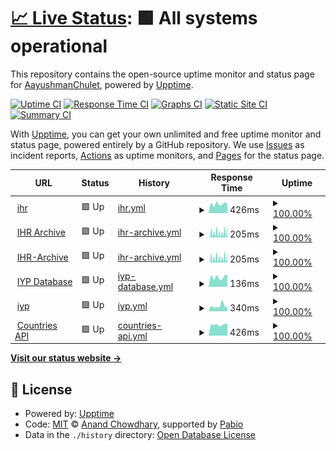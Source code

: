 # [📈 Live Status](https://AayushmanChulet.github.io/upptime): <!--live status--> **🟩 All systems operational**

This repository contains the open-source uptime monitor and status page for [AayushmanChulet](https://AayushmanChulet.github.io/upptime), powered by [Upptime](https://github.com/upptime/upptime).

[![Uptime CI](https://github.com/AayushmanChulet/upptime/workflows/Uptime%20CI/badge.svg)](https://github.com/AayushmanChulet/upptime/actions?query=workflow%3A%22Uptime+CI%22)
[![Response Time CI](https://github.com/AayushmanChulet/upptime/workflows/Response%20Time%20CI/badge.svg)](https://github.com/AayushmanChulet/upptime/actions?query=workflow%3A%22Response+Time+CI%22)
[![Graphs CI](https://github.com/AayushmanChulet/upptime/workflows/Graphs%20CI/badge.svg)](https://github.com/AayushmanChulet/upptime/actions?query=workflow%3A%22Graphs+CI%22)
[![Static Site CI](https://github.com/AayushmanChulet/upptime/workflows/Static%20Site%20CI/badge.svg)](https://github.com/AayushmanChulet/upptime/actions?query=workflow%3A%22Static+Site+CI%22)
[![Summary CI](https://github.com/AayushmanChulet/upptime/workflows/Summary%20CI/badge.svg)](https://github.com/AayushmanChulet/upptime/actions?query=workflow%3A%22Summary+CI%22)

With [Upptime](https://upptime.js.org), you can get your own unlimited and free uptime monitor and status page, powered entirely by a GitHub repository. We use [Issues](https://github.com/AayushmanChulet/upptime/issues) as incident reports, [Actions](https://github.com/AayushmanChulet/upptime/actions) as uptime monitors, and [Pages](https://AayushmanChulet.github.io/upptime) for the status page.

<!--start: status pages-->
<!-- This summary is generated by Upptime (https://github.com/upptime/upptime) -->
<!-- Do not edit this manually, your changes will be overwritten -->
<!-- prettier-ignore -->
| URL | Status | History | Response Time | Uptime |
| --- | ------ | ------- | ------------- | ------ |
| <img alt="" src="https://icons.duckduckgo.com/ip3/www.ihr.live.ico" height="13"> [ihr](https://www.ihr.live/) | 🟩 Up | [ihr.yml](https://github.com/AayushmanChulet/upptime/commits/HEAD/history/ihr.yml) | <details><summary><img alt="Response time graph" src="./graphs/ihr/response-time-week.png" height="20"> 426ms</summary><br><a href="https://AayushmanChulet.github.io/upptime/history/ihr"><img alt="Response time 525" src="https://img.shields.io/endpoint?url=https%3A%2F%2Fraw.githubusercontent.com%2FAayushmanChulet%2Fupptime%2FHEAD%2Fapi%2Fihr%2Fresponse-time.json"></a><br><a href="https://AayushmanChulet.github.io/upptime/history/ihr"><img alt="24-hour response time 431" src="https://img.shields.io/endpoint?url=https%3A%2F%2Fraw.githubusercontent.com%2FAayushmanChulet%2Fupptime%2FHEAD%2Fapi%2Fihr%2Fresponse-time-day.json"></a><br><a href="https://AayushmanChulet.github.io/upptime/history/ihr"><img alt="7-day response time 426" src="https://img.shields.io/endpoint?url=https%3A%2F%2Fraw.githubusercontent.com%2FAayushmanChulet%2Fupptime%2FHEAD%2Fapi%2Fihr%2Fresponse-time-week.json"></a><br><a href="https://AayushmanChulet.github.io/upptime/history/ihr"><img alt="30-day response time 455" src="https://img.shields.io/endpoint?url=https%3A%2F%2Fraw.githubusercontent.com%2FAayushmanChulet%2Fupptime%2FHEAD%2Fapi%2Fihr%2Fresponse-time-month.json"></a><br><a href="https://AayushmanChulet.github.io/upptime/history/ihr"><img alt="1-year response time 525" src="https://img.shields.io/endpoint?url=https%3A%2F%2Fraw.githubusercontent.com%2FAayushmanChulet%2Fupptime%2FHEAD%2Fapi%2Fihr%2Fresponse-time-year.json"></a></details> | <details><summary><a href="https://AayushmanChulet.github.io/upptime/history/ihr">100.00%</a></summary><a href="https://AayushmanChulet.github.io/upptime/history/ihr"><img alt="All-time uptime 99.92%" src="https://img.shields.io/endpoint?url=https%3A%2F%2Fraw.githubusercontent.com%2FAayushmanChulet%2Fupptime%2FHEAD%2Fapi%2Fihr%2Fuptime.json"></a><br><a href="https://AayushmanChulet.github.io/upptime/history/ihr"><img alt="24-hour uptime 100.00%" src="https://img.shields.io/endpoint?url=https%3A%2F%2Fraw.githubusercontent.com%2FAayushmanChulet%2Fupptime%2FHEAD%2Fapi%2Fihr%2Fuptime-day.json"></a><br><a href="https://AayushmanChulet.github.io/upptime/history/ihr"><img alt="7-day uptime 100.00%" src="https://img.shields.io/endpoint?url=https%3A%2F%2Fraw.githubusercontent.com%2FAayushmanChulet%2Fupptime%2FHEAD%2Fapi%2Fihr%2Fuptime-week.json"></a><br><a href="https://AayushmanChulet.github.io/upptime/history/ihr"><img alt="30-day uptime 100.00%" src="https://img.shields.io/endpoint?url=https%3A%2F%2Fraw.githubusercontent.com%2FAayushmanChulet%2Fupptime%2FHEAD%2Fapi%2Fihr%2Fuptime-month.json"></a><br><a href="https://AayushmanChulet.github.io/upptime/history/ihr"><img alt="1-year uptime 99.92%" src="https://img.shields.io/endpoint?url=https%3A%2F%2Fraw.githubusercontent.com%2FAayushmanChulet%2Fupptime%2FHEAD%2Fapi%2Fihr%2Fuptime-year.json"></a></details>
| <img alt="" src="https://icons.duckduckgo.com/ip3/null.ico" height="13"> [IHR Archive](archive.ihr.live) | 🟩 Up | [ihr-archive.yml](https://github.com/AayushmanChulet/upptime/commits/HEAD/history/ihr-archive.yml) | <details><summary><img alt="Response time graph" src="./graphs/ihr-archive/response-time-week.png" height="20"> 205ms</summary><br><a href="https://AayushmanChulet.github.io/upptime/history/ihr-archive"><img alt="Response time 172" src="https://img.shields.io/endpoint?url=https%3A%2F%2Fraw.githubusercontent.com%2FAayushmanChulet%2Fupptime%2FHEAD%2Fapi%2Fihr-archive%2Fresponse-time.json"></a><br><a href="https://AayushmanChulet.github.io/upptime/history/ihr-archive"><img alt="24-hour response time 232" src="https://img.shields.io/endpoint?url=https%3A%2F%2Fraw.githubusercontent.com%2FAayushmanChulet%2Fupptime%2FHEAD%2Fapi%2Fihr-archive%2Fresponse-time-day.json"></a><br><a href="https://AayushmanChulet.github.io/upptime/history/ihr-archive"><img alt="7-day response time 205" src="https://img.shields.io/endpoint?url=https%3A%2F%2Fraw.githubusercontent.com%2FAayushmanChulet%2Fupptime%2FHEAD%2Fapi%2Fihr-archive%2Fresponse-time-week.json"></a><br><a href="https://AayushmanChulet.github.io/upptime/history/ihr-archive"><img alt="30-day response time 218" src="https://img.shields.io/endpoint?url=https%3A%2F%2Fraw.githubusercontent.com%2FAayushmanChulet%2Fupptime%2FHEAD%2Fapi%2Fihr-archive%2Fresponse-time-month.json"></a><br><a href="https://AayushmanChulet.github.io/upptime/history/ihr-archive"><img alt="1-year response time 172" src="https://img.shields.io/endpoint?url=https%3A%2F%2Fraw.githubusercontent.com%2FAayushmanChulet%2Fupptime%2FHEAD%2Fapi%2Fihr-archive%2Fresponse-time-year.json"></a></details> | <details><summary><a href="https://AayushmanChulet.github.io/upptime/history/ihr-archive">100.00%</a></summary><a href="https://AayushmanChulet.github.io/upptime/history/ihr-archive"><img alt="All-time uptime 100.00%" src="https://img.shields.io/endpoint?url=https%3A%2F%2Fraw.githubusercontent.com%2FAayushmanChulet%2Fupptime%2FHEAD%2Fapi%2Fihr-archive%2Fuptime.json"></a><br><a href="https://AayushmanChulet.github.io/upptime/history/ihr-archive"><img alt="24-hour uptime 100.00%" src="https://img.shields.io/endpoint?url=https%3A%2F%2Fraw.githubusercontent.com%2FAayushmanChulet%2Fupptime%2FHEAD%2Fapi%2Fihr-archive%2Fuptime-day.json"></a><br><a href="https://AayushmanChulet.github.io/upptime/history/ihr-archive"><img alt="7-day uptime 100.00%" src="https://img.shields.io/endpoint?url=https%3A%2F%2Fraw.githubusercontent.com%2FAayushmanChulet%2Fupptime%2FHEAD%2Fapi%2Fihr-archive%2Fuptime-week.json"></a><br><a href="https://AayushmanChulet.github.io/upptime/history/ihr-archive"><img alt="30-day uptime 100.00%" src="https://img.shields.io/endpoint?url=https%3A%2F%2Fraw.githubusercontent.com%2FAayushmanChulet%2Fupptime%2FHEAD%2Fapi%2Fihr-archive%2Fuptime-month.json"></a><br><a href="https://AayushmanChulet.github.io/upptime/history/ihr-archive"><img alt="1-year uptime 100.00%" src="https://img.shields.io/endpoint?url=https%3A%2F%2Fraw.githubusercontent.com%2FAayushmanChulet%2Fupptime%2FHEAD%2Fapi%2Fihr-archive%2Fuptime-year.json"></a></details>
| <img alt="" src="https://icons.duckduckgo.com/ip3/archive.ihr.live.ico" height="13"> [IHR-Archive](https://archive.ihr.live/ihr/) | 🟩 Up | [ihr-archive.yml](https://github.com/AayushmanChulet/upptime/commits/HEAD/history/ihr-archive.yml) | <details><summary><img alt="Response time graph" src="./graphs/ihr-archive/response-time-week.png" height="20"> 205ms</summary><br><a href="https://AayushmanChulet.github.io/upptime/history/ihr-archive"><img alt="Response time 172" src="https://img.shields.io/endpoint?url=https%3A%2F%2Fraw.githubusercontent.com%2FAayushmanChulet%2Fupptime%2FHEAD%2Fapi%2Fihr-archive%2Fresponse-time.json"></a><br><a href="https://AayushmanChulet.github.io/upptime/history/ihr-archive"><img alt="24-hour response time 232" src="https://img.shields.io/endpoint?url=https%3A%2F%2Fraw.githubusercontent.com%2FAayushmanChulet%2Fupptime%2FHEAD%2Fapi%2Fihr-archive%2Fresponse-time-day.json"></a><br><a href="https://AayushmanChulet.github.io/upptime/history/ihr-archive"><img alt="7-day response time 205" src="https://img.shields.io/endpoint?url=https%3A%2F%2Fraw.githubusercontent.com%2FAayushmanChulet%2Fupptime%2FHEAD%2Fapi%2Fihr-archive%2Fresponse-time-week.json"></a><br><a href="https://AayushmanChulet.github.io/upptime/history/ihr-archive"><img alt="30-day response time 218" src="https://img.shields.io/endpoint?url=https%3A%2F%2Fraw.githubusercontent.com%2FAayushmanChulet%2Fupptime%2FHEAD%2Fapi%2Fihr-archive%2Fresponse-time-month.json"></a><br><a href="https://AayushmanChulet.github.io/upptime/history/ihr-archive"><img alt="1-year response time 172" src="https://img.shields.io/endpoint?url=https%3A%2F%2Fraw.githubusercontent.com%2FAayushmanChulet%2Fupptime%2FHEAD%2Fapi%2Fihr-archive%2Fresponse-time-year.json"></a></details> | <details><summary><a href="https://AayushmanChulet.github.io/upptime/history/ihr-archive">100.00%</a></summary><a href="https://AayushmanChulet.github.io/upptime/history/ihr-archive"><img alt="All-time uptime 100.00%" src="https://img.shields.io/endpoint?url=https%3A%2F%2Fraw.githubusercontent.com%2FAayushmanChulet%2Fupptime%2FHEAD%2Fapi%2Fihr-archive%2Fuptime.json"></a><br><a href="https://AayushmanChulet.github.io/upptime/history/ihr-archive"><img alt="24-hour uptime 100.00%" src="https://img.shields.io/endpoint?url=https%3A%2F%2Fraw.githubusercontent.com%2FAayushmanChulet%2Fupptime%2FHEAD%2Fapi%2Fihr-archive%2Fuptime-day.json"></a><br><a href="https://AayushmanChulet.github.io/upptime/history/ihr-archive"><img alt="7-day uptime 100.00%" src="https://img.shields.io/endpoint?url=https%3A%2F%2Fraw.githubusercontent.com%2FAayushmanChulet%2Fupptime%2FHEAD%2Fapi%2Fihr-archive%2Fuptime-week.json"></a><br><a href="https://AayushmanChulet.github.io/upptime/history/ihr-archive"><img alt="30-day uptime 100.00%" src="https://img.shields.io/endpoint?url=https%3A%2F%2Fraw.githubusercontent.com%2FAayushmanChulet%2Fupptime%2FHEAD%2Fapi%2Fihr-archive%2Fuptime-month.json"></a><br><a href="https://AayushmanChulet.github.io/upptime/history/ihr-archive"><img alt="1-year uptime 100.00%" src="https://img.shields.io/endpoint?url=https%3A%2F%2Fraw.githubusercontent.com%2FAayushmanChulet%2Fupptime%2FHEAD%2Fapi%2Fihr-archive%2Fuptime-year.json"></a></details>
| <img alt="" src="https://icons.duckduckgo.com/ip3/null.ico" height="13"> [IYP Database](iyp-bolt.iijlab.net) | 🟩 Up | [iyp-database.yml](https://github.com/AayushmanChulet/upptime/commits/HEAD/history/iyp-database.yml) | <details><summary><img alt="Response time graph" src="./graphs/iyp-database/response-time-week.png" height="20"> 136ms</summary><br><a href="https://AayushmanChulet.github.io/upptime/history/iyp-database"><img alt="Response time 150" src="https://img.shields.io/endpoint?url=https%3A%2F%2Fraw.githubusercontent.com%2FAayushmanChulet%2Fupptime%2FHEAD%2Fapi%2Fiyp-database%2Fresponse-time.json"></a><br><a href="https://AayushmanChulet.github.io/upptime/history/iyp-database"><img alt="24-hour response time 134" src="https://img.shields.io/endpoint?url=https%3A%2F%2Fraw.githubusercontent.com%2FAayushmanChulet%2Fupptime%2FHEAD%2Fapi%2Fiyp-database%2Fresponse-time-day.json"></a><br><a href="https://AayushmanChulet.github.io/upptime/history/iyp-database"><img alt="7-day response time 136" src="https://img.shields.io/endpoint?url=https%3A%2F%2Fraw.githubusercontent.com%2FAayushmanChulet%2Fupptime%2FHEAD%2Fapi%2Fiyp-database%2Fresponse-time-week.json"></a><br><a href="https://AayushmanChulet.github.io/upptime/history/iyp-database"><img alt="30-day response time 151" src="https://img.shields.io/endpoint?url=https%3A%2F%2Fraw.githubusercontent.com%2FAayushmanChulet%2Fupptime%2FHEAD%2Fapi%2Fiyp-database%2Fresponse-time-month.json"></a><br><a href="https://AayushmanChulet.github.io/upptime/history/iyp-database"><img alt="1-year response time 150" src="https://img.shields.io/endpoint?url=https%3A%2F%2Fraw.githubusercontent.com%2FAayushmanChulet%2Fupptime%2FHEAD%2Fapi%2Fiyp-database%2Fresponse-time-year.json"></a></details> | <details><summary><a href="https://AayushmanChulet.github.io/upptime/history/iyp-database">100.00%</a></summary><a href="https://AayushmanChulet.github.io/upptime/history/iyp-database"><img alt="All-time uptime 100.00%" src="https://img.shields.io/endpoint?url=https%3A%2F%2Fraw.githubusercontent.com%2FAayushmanChulet%2Fupptime%2FHEAD%2Fapi%2Fiyp-database%2Fuptime.json"></a><br><a href="https://AayushmanChulet.github.io/upptime/history/iyp-database"><img alt="24-hour uptime 100.00%" src="https://img.shields.io/endpoint?url=https%3A%2F%2Fraw.githubusercontent.com%2FAayushmanChulet%2Fupptime%2FHEAD%2Fapi%2Fiyp-database%2Fuptime-day.json"></a><br><a href="https://AayushmanChulet.github.io/upptime/history/iyp-database"><img alt="7-day uptime 100.00%" src="https://img.shields.io/endpoint?url=https%3A%2F%2Fraw.githubusercontent.com%2FAayushmanChulet%2Fupptime%2FHEAD%2Fapi%2Fiyp-database%2Fuptime-week.json"></a><br><a href="https://AayushmanChulet.github.io/upptime/history/iyp-database"><img alt="30-day uptime 100.00%" src="https://img.shields.io/endpoint?url=https%3A%2F%2Fraw.githubusercontent.com%2FAayushmanChulet%2Fupptime%2FHEAD%2Fapi%2Fiyp-database%2Fuptime-month.json"></a><br><a href="https://AayushmanChulet.github.io/upptime/history/iyp-database"><img alt="1-year uptime 100.00%" src="https://img.shields.io/endpoint?url=https%3A%2F%2Fraw.githubusercontent.com%2FAayushmanChulet%2Fupptime%2FHEAD%2Fapi%2Fiyp-database%2Fuptime-year.json"></a></details>
| <img alt="" src="https://icons.duckduckgo.com/ip3/iyp.iijlab.net.ico" height="13"> [iyp](https://iyp.iijlab.net/) | 🟩 Up | [iyp.yml](https://github.com/AayushmanChulet/upptime/commits/HEAD/history/iyp.yml) | <details><summary><img alt="Response time graph" src="./graphs/iyp/response-time-week.png" height="20"> 340ms</summary><br><a href="https://AayushmanChulet.github.io/upptime/history/iyp"><img alt="Response time 330" src="https://img.shields.io/endpoint?url=https%3A%2F%2Fraw.githubusercontent.com%2FAayushmanChulet%2Fupptime%2FHEAD%2Fapi%2Fiyp%2Fresponse-time.json"></a><br><a href="https://AayushmanChulet.github.io/upptime/history/iyp"><img alt="24-hour response time 640" src="https://img.shields.io/endpoint?url=https%3A%2F%2Fraw.githubusercontent.com%2FAayushmanChulet%2Fupptime%2FHEAD%2Fapi%2Fiyp%2Fresponse-time-day.json"></a><br><a href="https://AayushmanChulet.github.io/upptime/history/iyp"><img alt="7-day response time 340" src="https://img.shields.io/endpoint?url=https%3A%2F%2Fraw.githubusercontent.com%2FAayushmanChulet%2Fupptime%2FHEAD%2Fapi%2Fiyp%2Fresponse-time-week.json"></a><br><a href="https://AayushmanChulet.github.io/upptime/history/iyp"><img alt="30-day response time 305" src="https://img.shields.io/endpoint?url=https%3A%2F%2Fraw.githubusercontent.com%2FAayushmanChulet%2Fupptime%2FHEAD%2Fapi%2Fiyp%2Fresponse-time-month.json"></a><br><a href="https://AayushmanChulet.github.io/upptime/history/iyp"><img alt="1-year response time 330" src="https://img.shields.io/endpoint?url=https%3A%2F%2Fraw.githubusercontent.com%2FAayushmanChulet%2Fupptime%2FHEAD%2Fapi%2Fiyp%2Fresponse-time-year.json"></a></details> | <details><summary><a href="https://AayushmanChulet.github.io/upptime/history/iyp">100.00%</a></summary><a href="https://AayushmanChulet.github.io/upptime/history/iyp"><img alt="All-time uptime 100.00%" src="https://img.shields.io/endpoint?url=https%3A%2F%2Fraw.githubusercontent.com%2FAayushmanChulet%2Fupptime%2FHEAD%2Fapi%2Fiyp%2Fuptime.json"></a><br><a href="https://AayushmanChulet.github.io/upptime/history/iyp"><img alt="24-hour uptime 100.00%" src="https://img.shields.io/endpoint?url=https%3A%2F%2Fraw.githubusercontent.com%2FAayushmanChulet%2Fupptime%2FHEAD%2Fapi%2Fiyp%2Fuptime-day.json"></a><br><a href="https://AayushmanChulet.github.io/upptime/history/iyp"><img alt="7-day uptime 100.00%" src="https://img.shields.io/endpoint?url=https%3A%2F%2Fraw.githubusercontent.com%2FAayushmanChulet%2Fupptime%2FHEAD%2Fapi%2Fiyp%2Fuptime-week.json"></a><br><a href="https://AayushmanChulet.github.io/upptime/history/iyp"><img alt="30-day uptime 100.00%" src="https://img.shields.io/endpoint?url=https%3A%2F%2Fraw.githubusercontent.com%2FAayushmanChulet%2Fupptime%2FHEAD%2Fapi%2Fiyp%2Fuptime-month.json"></a><br><a href="https://AayushmanChulet.github.io/upptime/history/iyp"><img alt="1-year uptime 100.00%" src="https://img.shields.io/endpoint?url=https%3A%2F%2Fraw.githubusercontent.com%2FAayushmanChulet%2Fupptime%2FHEAD%2Fapi%2Fiyp%2Fuptime-year.json"></a></details>
| <img alt="" src="https://icons.duckduckgo.com/ip3/www.ihr.live.ico" height="13"> [Countries API](https://www.ihr.live/ihr/api/countries/?code=JP&format=json&name=Japan) | 🟩 Up | [countries-api.yml](https://github.com/AayushmanChulet/upptime/commits/HEAD/history/countries-api.yml) | <details><summary><img alt="Response time graph" src="./graphs/countries-api/response-time-week.png" height="20"> 426ms</summary><br><a href="https://AayushmanChulet.github.io/upptime/history/countries-api"><img alt="Response time 334" src="https://img.shields.io/endpoint?url=https%3A%2F%2Fraw.githubusercontent.com%2FAayushmanChulet%2Fupptime%2FHEAD%2Fapi%2Fcountries-api%2Fresponse-time.json"></a><br><a href="https://AayushmanChulet.github.io/upptime/history/countries-api"><img alt="24-hour response time 392" src="https://img.shields.io/endpoint?url=https%3A%2F%2Fraw.githubusercontent.com%2FAayushmanChulet%2Fupptime%2FHEAD%2Fapi%2Fcountries-api%2Fresponse-time-day.json"></a><br><a href="https://AayushmanChulet.github.io/upptime/history/countries-api"><img alt="7-day response time 426" src="https://img.shields.io/endpoint?url=https%3A%2F%2Fraw.githubusercontent.com%2FAayushmanChulet%2Fupptime%2FHEAD%2Fapi%2Fcountries-api%2Fresponse-time-week.json"></a><br><a href="https://AayushmanChulet.github.io/upptime/history/countries-api"><img alt="30-day response time 354" src="https://img.shields.io/endpoint?url=https%3A%2F%2Fraw.githubusercontent.com%2FAayushmanChulet%2Fupptime%2FHEAD%2Fapi%2Fcountries-api%2Fresponse-time-month.json"></a><br><a href="https://AayushmanChulet.github.io/upptime/history/countries-api"><img alt="1-year response time 334" src="https://img.shields.io/endpoint?url=https%3A%2F%2Fraw.githubusercontent.com%2FAayushmanChulet%2Fupptime%2FHEAD%2Fapi%2Fcountries-api%2Fresponse-time-year.json"></a></details> | <details><summary><a href="https://AayushmanChulet.github.io/upptime/history/countries-api">100.00%</a></summary><a href="https://AayushmanChulet.github.io/upptime/history/countries-api"><img alt="All-time uptime 100.00%" src="https://img.shields.io/endpoint?url=https%3A%2F%2Fraw.githubusercontent.com%2FAayushmanChulet%2Fupptime%2FHEAD%2Fapi%2Fcountries-api%2Fuptime.json"></a><br><a href="https://AayushmanChulet.github.io/upptime/history/countries-api"><img alt="24-hour uptime 100.00%" src="https://img.shields.io/endpoint?url=https%3A%2F%2Fraw.githubusercontent.com%2FAayushmanChulet%2Fupptime%2FHEAD%2Fapi%2Fcountries-api%2Fuptime-day.json"></a><br><a href="https://AayushmanChulet.github.io/upptime/history/countries-api"><img alt="7-day uptime 100.00%" src="https://img.shields.io/endpoint?url=https%3A%2F%2Fraw.githubusercontent.com%2FAayushmanChulet%2Fupptime%2FHEAD%2Fapi%2Fcountries-api%2Fuptime-week.json"></a><br><a href="https://AayushmanChulet.github.io/upptime/history/countries-api"><img alt="30-day uptime 100.00%" src="https://img.shields.io/endpoint?url=https%3A%2F%2Fraw.githubusercontent.com%2FAayushmanChulet%2Fupptime%2FHEAD%2Fapi%2Fcountries-api%2Fuptime-month.json"></a><br><a href="https://AayushmanChulet.github.io/upptime/history/countries-api"><img alt="1-year uptime 100.00%" src="https://img.shields.io/endpoint?url=https%3A%2F%2Fraw.githubusercontent.com%2FAayushmanChulet%2Fupptime%2FHEAD%2Fapi%2Fcountries-api%2Fuptime-year.json"></a></details>

<!--end: status pages-->

[**Visit our status website →**](https://AayushmanChulet.github.io/upptime)

## 📄 License

- Powered by: [Upptime](https://github.com/upptime/upptime)
- Code: [MIT](./LICENSE) © [Anand Chowdhary](https://anandchowdhary.com), supported by [Pabio](https://pabio.com)
- Data in the `./history` directory: [Open Database License](https://opendatacommons.org/licenses/odbl/1-0/)
